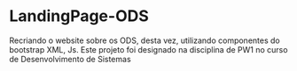 # LandingPage-ODS
Recriando o website sobre os ODS, desta vez, utilizando componentes do bootstrap XML, Js. Este projeto foi designado na disciplina de PW1 no curso de Desenvolvimento de Sistemas
